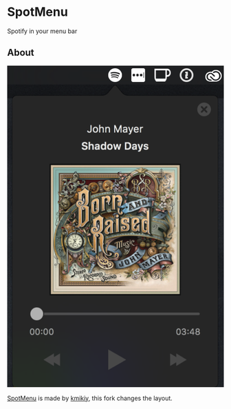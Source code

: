 # SpotMenu
Spotify in your menu bar

About
-----
![demo](https://github.com/andreamazz/SpotMenu/blob/master/demo.png)

[SpotMenu](https://github.com/kmikiy/SpotMenu) is made by [kmikiy](https://github.com/kmikiy), this fork changes the layout.
